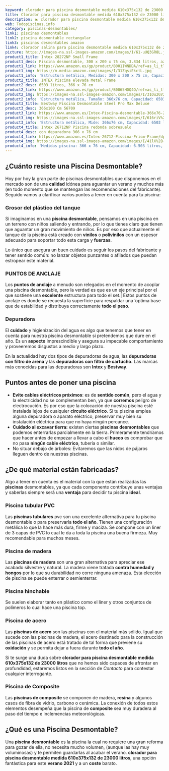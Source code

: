 ```yaml
---
keyword: clorador para piscina desmontable medida 610x375x132 de 23000 litros
title: Clorador para piscina desmontable medida 610x375x132 de 23000 litros | Todopiscinas.info
description: 🏊 clorador para piscina desmontable medida 610x375x132 de 23000 litros Ideales para este verano 2021. Aquí puedes comprar clorador para piscina desmontable medida 610x375x132 de 23000 litros y comparar con otras similares. No dejes escapar clorador para piscina desmontable medida 610x375x132 de 23000 litros a un precio realmente tentador.
web: Todopiscinas.info
category: piscinas-desmontables/
link1: piscinas desmontables
link2: piscina desmontable rectangular
link3: piscinas desmontables amazon
link4: clorador salina para piscina desmontable medida 610x375x132 de 23000 litros
picture: https://images-na.ssl-images-amazon.com/images/I/61-uUQ3GR8L.jpg
product1_title: Intex 28272NP Small Frame
product1_desc: Piscina desmontable, 300 x 200 x 75 cm, 3.834 litros, azul
product1_link: https://www.amazon.es/gp/product/B001IWNDDA/ref=as_li_tl?ie=UTF8&camp=3638&creative=24630&creativeASIN=B001IWNDDA&linkCode=as2&tag=todopiscinas0e-21&linkId=25b9d647487c889cb6ef56ed63f50ca1
product1_img: https://m.media-amazon.com/images/I/31ZqsiEkctL.jpg
product1_info: 'Estructura metálica, Medidas: 300 x 200 x 75 cm, Capacidad: 3.834 litros, Para 6 personas (+ 6 años), Fácil montaje, Forma rectangular'
product2_title: INTEX Piscina elevada Metal Frame
product2_desc: 6503 litros, 366 x 76 cm
product2_link: https://www.amazon.es/gp/product/B0065HDQ4O/ref=as_li_tl?ie=UTF8&camp=3638&creative=24630&creativeASIN=B0065HDQ4O&linkCode=as2&tag=todopiscinas0e-21&linkId=ed2430e3ba564d3527ee103df33ed7b3
product2_img: https://images-na.ssl-images-amazon.com/images/I/31Ou2GV2SAL.jpg
product2_info: 'Estructura metálica, Tamaño: 366x76 cm, Capacidad: 6503 litros, Forma circular, De 4 a 7 personas (+6 años)'
product3_title: Bestway Piscina Desmontable Steel Pro Max Deluxe
product3_desc: 366x100 Cm 56709
product3_link: https://www.amazon.es/Intex-Piscina-desmontable-366x76-28210NP/dp/B0065HDQ4O?__mk_es_ES=%C3%85M%C3%85%C5%BD%C3%95%C3%91&crid=25UQGV9HG2INI&dchild=1&keywords=piscinas+desmontables&qid=1615854176&sprefix=piscinas+dem%2Caps%2C201&sr=8-5&linkCode=ll1&tag=todopiscinas0e-21&linkId=34f200977c6cbaab1f3f4d9ac0e64755&language=es_ES&ref_=as_li_ss_tl
product3_img: https://images-na.ssl-images-amazon.com/images/I/616riV%2BiY3L.jpg
product3_info: 'Estructura metálica, Mide: 366x76 cm, Capacidad: 6503 litros, De 4 a 7 personas mayores de 6 años, Forma circular, Tecnología Super-Tough'
product4_title: Intex 26712NP Piscina redonda sobresuelo
product4_desc: con depuradora 366 x 76 cm
product4_link: https://www.amazon.es/Intex-26712-Piscina-Prism-Frame/dp/B07FB823GL?__mk_es_ES=%C3%85M%C3%85%C5%BD%C3%95%C3%91&dchild=1&keywords=piscinas+desmontables+con+depuradora&qid=1615936418&sr=8-5&linkCode=ll1&tag=todopiscinas0e-21&linkId=d98699de7830cd471766fa1daa36de34&language=es_ES&ref_=as_li_ss_tl
product4_img: https://images-na.ssl-images-amazon.com/images/I/41lX%2B-YpibL.jpg
product4_info: 'Medidas piscina: 366 x 76 cm, Capacidad: 6.503 litros, Incluye depuradora de cartucha A, Lona resistente triple capa'
---
```



<stats-list :link1=link1 :link2=link2 :link3=link3 :link4=link4 :category=category></stats-list>


## ¿Cuánto resiste una Piscina Desmontable?

Hoy por hoy la gran parte de piscinas desmontables que disponemos en el mercado son de una **calidad** idónea para aguantar un verano y muchos más (en todo momento que se mantengan las recomendaciones del fabricante). Seguido vamos a clarificar varios puntos a tener en cuenta para tu piscina:


### Grosor del plástico del tanque

Si imaginamos en una **piscina desmontable**, pensamos en una piscina en un terreno con niños saliendo y entrando, por lo que tienes claro que tienen que aguantar un gran movimiento de niños. Es por eso que actualmente el tanque de la piscina está creado con **vinilos** o **polivinilos** con un espesor adecuado para soportar todo esta carga y **fuerzas**.

Lo único que asegura un	 buen cuidado es seguir los pasos del fabricante y tener sentido común: no lanzar objetos punzantes o afilados que puedan estropear este material.


### PUNTOS DE ANCLAJE

Los **puntos de anclaje** a menudo son relegados en el momento de acoplar una piscina desmontable, pero la verdad es que es un eje principal por el que sostiene una **excelente** estructura para todo el set.| Estos puntos de anclaje es donde se recuesta la superficie para respaldar una ’optima base que de estabilidad y distribuya correctamente **todo el peso**.


### Depuradora

El **cuidado** y higienización del agua es algo que tenemos que tener en cuenta para nuestra piscina desmontable si pretendemos que dure en el año. Es un **aspecto** imprescindible y asegura su impecable comportamiento y proveeremos disgustos a medio y largo plazo.

En la actualidad hay dos tipos de depuradoras de agua, las **depuradoras con filtro de arena** y  las **depuradoras** **con filtro de cartucho.** Las marcas más conocidas para las depuradoras son **Intex** y **Bestway**.


## Puntos antes de poner una piscina



*   **Evite cables eléctricos próximos**: es de **sentido común**, pero el agua y la electricidad no se complementan ben, ya que **corremos** peligro de electrocución. Es por eso que la colocación de nuestra piscina esté instalada lejos de cualquier **circuito eléctrico**. Si tu piscina emplea alguna depuradora o aparato eléctrico, preservar muy bien su instalación eléctrica para que no haya ningún percance.
*   **Cuidado al excavar tierra:** existen ciertas **piscinas desmontables** que podemos enterrarlas parcialmente en la tierra. Primeramente tendríamos que hacer antes de empezar a llevar a cabo el **hueco** es comprobar que no pasa **ningún cable eléctrico**, tubería o similar.
*   No situar debajo de árboles: Evitaremos que las nidos de pájaros lleguen dentro de nuestras piscinas.

<brand-panel :title=product1_title :desc=product1_desc :img=product1_img :link=product1_link></brand-panel>


## ¿De qué material están fabricadas?

Algo a tener en cuenta es el material con la que están realizadas las **piscinas** desmontables, ya que cada componente contribuye unas ventajas y saberlas siempre será una **ventaja** para decidir tu piscina **ideal**.


### Piscina tubular PVC

Las **piscinas tubulares** pvc son una excelente alternativa para tu piscina desmontable o para preservarla **todo el año**. Tienen una configuración metálica lo que la hace más dura, firme y maciza. Se compone con un liner de 3 capas de PVC lo cual le da a toda la piscina una buena firmeza. Muy recomendable para muchos meses.


### Piscina de madera

Las **piscinas de madera** son una gran alternativa para apreciar ese acabado silvestre y natural. La madera viene tratada **contra humedad y hongos** por lo que su durabilidad no corre ninguna amenaza. Esta elección de piscina se puede enterrar o semienterrar.


### Piscina hinchable

 Se suelen elaborar tanto en plástico como el liner y otros conjuntos de polímeros lo cual hace una piscina top.


### Piscina de acero

Las **piscinas de acero** son las piscinas con el material más sólido. Igual que sucede con las piscinas de madera, el acero destinado para la construcción de las piscinas de acero está tratado de tal forma que previene su **oxidación** y se permita dejar a fuera durante **todo el año**.

Si te surge una duda sobre **clorador para piscina desmontable medida 610x375x132 de 23000 litros** que no hemos sido capaces de afrontar en profundidad, estaremos listos en la sección de _Contacto_ para contestar cualquier interrogante.


### Piscina de Composite

Las **piscinas de composite** se componen de madera, **resina** y algunos casos de fibra de vidrio, carbono o cerámica. La conexión de todos estos elementos desempeña que la piscina de **composite** sea muy duradera al paso del tiempo e inclemencias meteorológicas.

<external-banner></external-banner>

## ¿Qué es una Piscina Desmontable?

Una **piscina desmontable** es la piscina la cual no requiere una gran reforma para gozar de ella, no necesita mucho volumen, (aunque las hay muy voluminosas) y te permiten guardarlas al acabar el verano.  **clorador para piscina desmontable medida 610x375x132 de 23000 litros**, una opción fantástica para este **verano 2021** y a un **coste** barato.